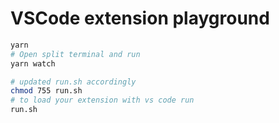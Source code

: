 # VSCode extension playground

```bash
yarn
# Open split terminal and run
yarn watch

# updated run.sh accordingly
chmod 755 run.sh
# to load your extension with vs code run
run.sh

```

